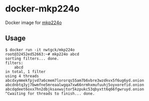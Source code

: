 # docker-mkp224o
Docker image for [mkp224o](https://github.com/cathugger/mkp224o)

## Usage

```console
$ docker run -it nwtgck/mkp224o
root@32452ed52663:~# mkp224o abcd
sorting filters... done.
filters:
	abcd
in total, 1 filter
using 4 threads
abcdxymmekfpjvd7a6cmem7lororqs55am7b6vbre3wzdkvx5f6ug6yd.onion
abcdnbtq3yj7bwmfne5mreaalwgqa7xw66nrmhxmufuuhj5oyxorefid.onion
abcdqdeet6oxx7hn2dbjksaxwujtor5kzpukc53qbyxtt6q66fgwruyd.onion
^Cwaiting for threads to finish... done.
````
